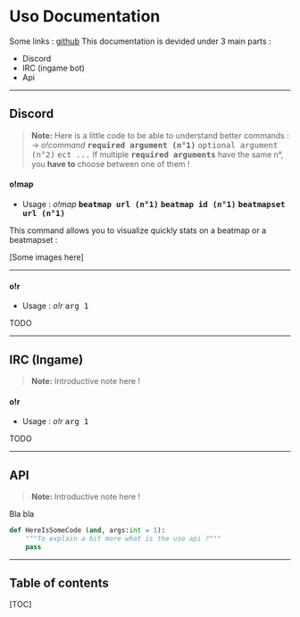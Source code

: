 
Uso Documentation
================

Some links : [github](https://github.com/Renondedju/Uso_Bot_V2.0)
This documentation is devided under 3 main parts :

 - Discord
 - IRC (ingame bot)
 - Api

-----

Discord
----------

> **Note:**
>  Here is a little code to be able to understand better commands :
>  -> *o!command* <kbd>**required argument (n°1)**</kbd> <kbd>optional argument (n°2)</kbd> <kbd>ect ...</kbd>
> If multiple <kbd>**required arguments**</kbd> have the same n°, you __have to__ choose between one of them ! 
#### o!map
 - Usage : *o!map* <kbd>**beatmap url (n°1)**</kbd> <kbd>**beatmap id (n°1)**</kbd> <kbd>**beatmapset url (n°1)**</kbd>

This command allows you to visualize quickly stats on a beatmap or a beatmapset :

[Some images here]

-----

#### o!r

 - Usage : *o!r* <kbd>arg 1</kbd>

TODO

-----

IRC (Ingame)
------------------

> **Note:**
> Introductive note here !

#### o!r

 - Usage : *o!r* <kbd>arg 1</kbd>

TODO

-----

API
-----

> **Note:**
> Introductive note here !

Bla bla

```Python
def HereIsSomeCode (and, args:int = 1):
	"""To explain a bit more what is the uso api ?"""
	pass
```

-----

Table of contents
------------------------

[TOC]
